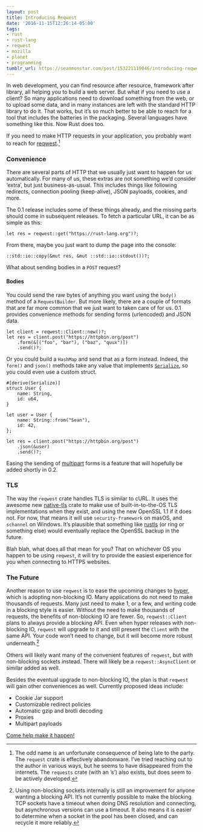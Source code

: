```yaml
---
layout: post
title: Introducing Reqwest
date: '2016-11-15T12:26:14-05:00'
tags:
- rust
- rust-lang
- reqwest
- mozilla
- planet
- programming
tumblr_url: https://seanmonstar.com/post/153221119046/introducing-reqwest
---
```

In web development, you can find resource after resource, framework after library, all helping you to build a web server. But what if you need to use a client? So many applications need to download something from the web, or to upload some data, and in many instances are left with the standard HTTP library to do it. That works, but it’s so much better to be able to reach for a tool that includes the batteries in the packaging. Several languages have something like this. Now Rust does too.

If you need to make HTTP requests in your application, you probably want to reach for [reqwest](https://github.com/seanmonstar/reqwest).[^1]

### Convenience

There are several parts of HTTP that we usually just want to happen for us automatically. For many of us, these extras are not something we’d consider ‘extra’, but just business-as-usual. This includes things like following redirects, connection pooling (keep-alive), JSON payloads, cookies, and more.

The 0.1 release includes some of these things already, and the missing parts should come in subsequent releases. To fetch a particular URL, it can be as simple as this:

    let res = reqwest::get("https://rust-lang.org")?;

From there, maybe you just want to dump the page into the console:

    ::std::io::copy(&mut res, &mut ::std::io::stdout())?;

What about sending bodies in a `POST` request?

#### Bodies

You could send the raw bytes of anything you want using the `body()` method of a `RequestBuilder`. But more likely, there are a couple of formats that are far more common that we just want to taken care of for us. 0.1 provides convenience methods for sending forms (urlencoded) and JSON data.

    let client = reqwest::Client::new()?;
    let res = client.post("https://httpbin.org/post")
        .form(&[("foo", "bar"), ("baz", "quux")])
        .send()?;

Or you could build a `HashMap` and send that as a form instead. Indeed, the `form()` and `json()` methods take any value that implements [`Serialize`](http://serde.rs), so you could even use a custom struct.

    #[derive(Serialize)]
    struct User {
        name: String,
        id: u64,
    }
    
    let user = User {
        name: String::from("Sean"),
        id: 42,
    };
    
    let res = client.post("https://httpbin.org/post")
        .json(&user)
        .send()?;

Easing the sending of [multipart](https://github.com/seanmonstar/reqwest/issues/4) forms is a feature that will hopefully be added shortly in 0.2.

### TLS

The way the `reqwest` crate handles TLS is similar to cURL. It uses the awesome new [native-tls](https://github.com/sfackler/rust-native-tls) crate to make use of built-in-to-the-OS TLS implementations when they exist, and using the new OpenSSL 1.1 if it does not. For now, that means it will use `security-framework` on masOS, and `schannel` on Windows. It’s plausible that something like [rustls](https://github.com/ctz/rustls) (or ring or something else) would eventually replace the OpenSSL backup in the future.

Blah blah, what does all that mean for you? That on whichever OS you happen to be using `reqwest`, it will try to provide the easiest experience for you when connecting to HTTPS websites.

### The Future

Another reason to use `reqwest` is to ease the upcoming changes to [hyper](http://hyper.rs), which is adopting non-blocking IO. Many applications do not need to make thousands of requests. Many just need to make 1, or a few, and writing code in a blocking style is easier. Without the need to make thousands of requests, the benefits of non-blocking IO are fewer. So, `reqwest::Client` plans to always provide a blocking API. Even when hyper releases with non-blocking IO, `reqwest` will upgrade to it and still present the `Client` with the same API. Your code won’t need to change, but it will become more robust underneath.[^2]

Others will likely want many of the convenient features of `reqwest`, but _with_ non-blocking sockets instead. There will likely be a `reqwest::AsyncClient` or similar added as well.

Besides the eventual upgrade to non-blocking IO, the plan is that `reqwest` will gain other conveniences as well. Currently proposed ideas include:

- Cookie Jar support
- Customizable redirect policies
- Automatic gzip and brotli decoding
- Proxies
- Multipart payloads

[Come help make it happen!](https://github.com/seanmonstar/reqwest)



[^1]: The odd name is an unfortunate consequence of being late to the party. The `request` crate is effectively abandonware. I’ve tried reaching out to the author in various ways, but he seems to have disappeared from the internets. The `requests` crate (with an ’s’) also exists, but does seem to be actively developed.

[^2]: Using non-blocking sockets internally is still an improvement for anyone wanting a blocking API. It’s not currently possible to make the blocking TCP sockets have a timeout when doing DNS resolution and connecting, but asynchronous versions can use a timeout. It also means it is easier to determine when a socket in the pool has been closed, and can recycle it more reliably.


